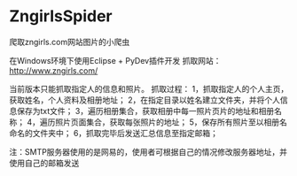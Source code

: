 # ZngirlsSpider
爬取zngirls.com网站图片的小爬虫

在Windows环境下使用Eclipse + PyDev插件开发
抓取网站：http://www.zngirls.com/

当前版本只能抓取指定人的信息和照片。
抓取过程：
1，抓取指定人的个人主页，获取姓名，个人资料及相册地址；
2，在指定目录以姓名建立文件夹，并将个人信息保存为txt文件；
3，遍历相册集合，获取相册中每一照片页片的地址和相册名称；
4，遍历照片页面集合，获取每张照片的地址；
5，保存所有照片至以相册名命名的文件夹中；
6，抓取完毕后发送汇总信息至指定邮箱；

注：SMTP服务器使用的是网易的，使用者可根据自己的情况修改服务器地址，并使用自己的邮箱发送
